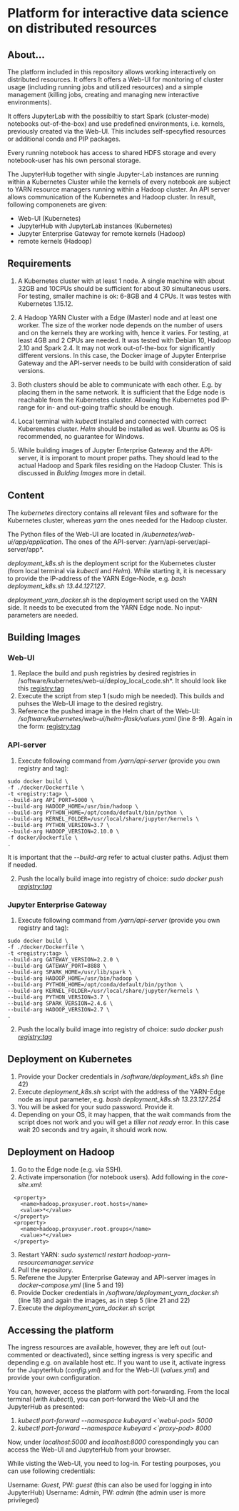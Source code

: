 # Platform for interactive data science on distributed resources

## About...
The platform included in this repository allows working interactively on distributed resources. It offers  It offers a Web-UI for  monitoring of cluster usage (including running jobs and utilized resources) and a  simple management (killing jobs, creating and managing new interactive environments).  

It offers JupyterLab with the possibiltiy to start Spark (cluster-mode) notebooks out-of-the-box) and use predefined environments, i.e. kernels,  previously created via the Web-UI. This includes self-specyfied resources or additional conda and PIP packages.  

Every running notebook has access to shared HDFS storage and every notebook-user has his own personal storage. 

The JupyterHub together with single Jupyter-Lab instances are running within a Kubernetes Cluster while the kernels of every notebook are subject to YARN resource managers running within a Hadoop cluster.  An API server allows communication of the Kubernetes and Hadoop cluster. In result, following componenets are given:

 - Web-UI (Kubernetes)
 - JupyterHub with JupyterLab instances (Kubernetes)
 - Jupyter Enterprise Gateway for remote kernels (Hadoop)
 - remote kernels (Hadoop)

## Requirements

1. A Kubernetes cluster with at least 1 node. A single machine with about 32GB and 10CPUs should be sufficient for about 30 simultaneous users.  For testing, smaller machine is ok: 6-8GB and 4 CPUs. It was testes with Kubernetes 1.15.12.

2. A Hadoop YARN Cluster with a Edge (Master) node and at least one worker. The size of the worker node depends on the number of users and on the kernels they are working with, hence it varies. For testing, at least 4GB and 2 CPUs are needed. It was tested with Debian 10, Hadoop 2.10 and Spark 2.4. It may not work out-of-the-box for significantly different versions. In this case, the Docker image of Jupyter Enterprise Gateway and the API-server needs to be build with consideration of said versions.

3. Both clusters should be able to communicate with each other. E.g. by placing them in the same network. It is sufficient that the Edge node is reachable from the Kubernetes cluster. Allowing the Kubernetes pod IP-range for in- and out-going traffic should be enough.

4. Local terminal with *kubectl* installed and connected with correct Kuberenetes cluster. *Helm* should be installed as well.  Ubuntu as OS is recommended, no guarantee for Windows. 
5. While building images of Jupyter Enterprise Gateway and the API-server, it is imporant to mount proper paths. They should lead to the actual Hadoop and Spark files residing on the Hadoop Cluster. This is discussed in *Bulding Images* more in detail. 


## Content

The *kubernetes* directory contains all relevant files and software for the Kubernetes cluster, whereas *yarn* the ones needed for the Hadoop cluster.

The Python files of the Web-UI are located in */kubernetes/web-ui/app/application*. The ones of the API-server: /yarn/api-server/api-server/app*.

*deployment_k8s.sh*  is the deployment script for the Kubernetes cluster (from local terminal via *kubectl* and *Helm*). While starting it, it is necessary to provide the IP-address of the YARN Edge-Node, e.g. *bash deployment_k8s.sh 13.44.127.127*.

*deployment_yarn_docker.sh* is the deployment script used on the YARN side. It needs to be executed from the YARN Edge node. No input-parameters are needed.

## Building Images

### Web-UI

 1. Replace the build and push registries by desired registries in /software/kubernetes/web-ui/deploy_local_code.sh*. It should look like this <registry:tag>
2. Execute the script from step 1 (sudo migh be needed). This builds and puhses the Web-UI image to the desired registry.
 3. Reference the pushed image in the Helm chart of the Web-UI: */software/kubernetes/web-ui/helm-flask/values.yaml* (line 8-9). Again in the form: <registry:tag>

### API-server
 1.  Execute following command from */yarn/api-server* (provide you own registry and tag):
```
sudo docker build \
-f ./docker/Dockerfile \
-t <registry:tag> \
--build-arg API_PORT=5000 \
--build-arg HADOOP_HOME=/usr/bin/hadoop \
--build-arg PYTHON_HOME=/opt/conda/default/bin/python \
--build-arg KERNEL_FOLDER=/usr/local/share/jupyter/kernels \
--build-arg PYTHON_VERSION=3.7 \
--build-arg HADOOP_VERSION=2.10.0 \
-f docker/Dockerfile \
.
```

It is important that the *--build-arg* refer to actual cluster paths. Adjust them if needed.  

2. Push the locally build image into registry of choice: *sudo docker push <registry:tag>*

### Jupyter Enterprise Gateway

 1.  Execute following command from */yarn/api-server* (provide you own registry and tag):
```
sudo docker build \
-f ./docker/Dockerfile \
-t <registry:tag> \
--build-arg GATEWAY_VERSION=2.2.0 \
--build-arg GATEWAY_PORT=8888 \
--build-arg SPARK_HOME=/usr/lib/spark \
--build-arg HADOOP_HOME=/usr/bin/hadoop \
--build-arg PYTHON_HOME=/opt/conda/default/bin/python \
--build-arg KERNEL_FOLDER=/usr/local/share/jupyter/kernels \
--build-arg PYTHON_VERSION=3.7 \
--build-arg SPARK_VERSION=2.4.6 \
--build-arg HADOOP_VERSION=2.7 \
.
```
2. Push the locally build image into registry of choice: *sudo docker push <registry:tag>*

## Deployment on Kubernetes 

1. Provide your Docker credentials in */software/deployment_k8s.sh* (line 42)
2.  Execute *deployment_k8s.sh* script with the address of the YARN-Edge node as input parameter, e.g. *bash deployment_k8s.sh 13.23.127.254*
3. You will be asked for your sudo password. Provide it.
4. Depending on your OS, it may happen, that the wait commands from the script does not work and you will get a *tiller not ready* error. In this case wait 20 seconds and try again, it should work now.

## Deployment on Hadoop 
1. Go to the Edge node (e.g. via SSH).
2. Activate impersonation (for notebook users). Add following in the *core-site.xml*: 

```
  <property>
    <name>hadoop.proxyuser.root.hosts</name>
    <value>*</value>
  </property>
  <property>
    <name>hadoop.proxyuser.root.groups</name>
    <value>*</value>
  </property>
```
3.  Restart YARN: *sudo systemctl restart hadoop-yarn-resourcemanager.service*
4.  Pull the repository.
5. Referene the Jupyter Enterprise Gateway and API-server images in *docker-compose.yml* (line 5 and 19)
6. Provide Docker credentials in */software/deployment_yarn_docker.sh* (line 18) and again the images, as in step 5 (line 21 and 22)
7. Execute the *deployment_yarn_docker.sh* script

## Accessing the platform

The ingress resources are available, however, they are left out (out-commented or deactivated), since setting ingress is very specific and depending e.g. on available host etc. If you want to use it, activate ingress for the JupyterHub (*config.yml*) and for the Web-UI (*values.yml*) and provide your own configuration.

You can, however, access the platform with port-forwarding. From the local terminal (with *kubectl*), you can port-forward the Web-UI and the JupyterHub as presented:

1. *kubectl port-forward --namespace kubeyard <`webui-pod> 5000*
2. *kubectl port-forward --namespace kubeyard <`proxy-pod> 8000* 

Now, under *localhost:5000* and *localhost:8000* corespondingly you can access the Web-UI and JupyterHub from your browser.

While visting the Web-UI, you need to log-in. For testing pourposes,  you can use following credentials:

Username: *Guest*, PW: *guest* (this can also be used for logging in into JupyterHub)
Username: *Admin*, PW: *admin*  (the admin user is more privileged) 
